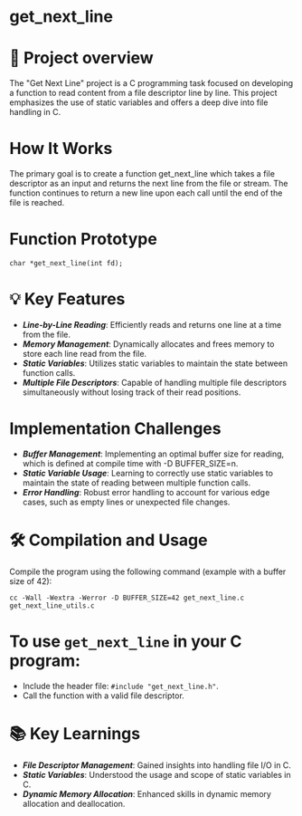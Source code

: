 # get_next_line

# 👀 Project overview
The "Get Next Line" project is a C programming task focused on developing a function to read content from a file descriptor line by line. This project emphasizes the use of static variables and offers a deep dive into file handling in C.

# How It Works
The primary goal is to create a function get_next_line which takes a file descriptor as an input and returns the next line from the file or stream. The function continues to return a new line upon each call until the end of the file is reached.

# Function Prototype
```
char *get_next_line(int fd);
```

# 💡 Key Features
- ***Line-by-Line Reading***: Efficiently reads and returns one line at a time from the file.
- ***Memory Management***: Dynamically allocates and frees memory to store each line read from the file.
- ***Static Variables***: Utilizes static variables to maintain the state between function calls.
- ***Multiple File Descriptors***: Capable of handling multiple file descriptors simultaneously without losing track of their read positions.

# Implementation Challenges
- ***Buffer Management***: Implementing an optimal buffer size for reading, which is defined at compile time with -D BUFFER_SIZE=n.
- ***Static Variable Usage***: Learning to correctly use static variables to maintain the state of reading between multiple function calls.
- ***Error Handling***: Robust error handling to account for various edge cases, such as empty lines or unexpected file changes.

# 🛠 Compilation and Usage
Compile the program using the following command (example with a buffer size of 42):

```
cc -Wall -Wextra -Werror -D BUFFER_SIZE=42 get_next_line.c get_next_line_utils.c
```

# To use `get_next_line` in your C program:

- Include the header file: ``` #include "get_next_line.h" ```.
- Call the function with a valid file descriptor.

# 📚 Key Learnings
- ***File Descriptor Management***: Gained insights into handling file I/O in C.
- ***Static Variables***: Understood the usage and scope of static variables in C.
- ***Dynamic Memory Allocation***: Enhanced skills in dynamic memory allocation and deallocation.
